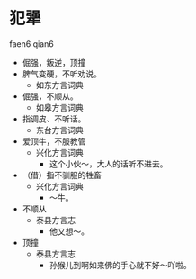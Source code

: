











# 犯犟
faen6 qian6
+ 倔强，叛逆，顶撞
+ 脾气变硬，不听劝说。
  * 如东方言词典
+ 倔强，不顺从。
  * 如皋方言词典
+ 指调皮、不听话。
  * 东台方言词典
+ 爱顶牛，不服教管
  * 兴化方言词典
    - 这个小伙～，大人的话听不进去。
+ （借）指不驯服的牲畜
  * 兴化方言词典
    - ～牛。
+ 不顺从
  * 泰县方言志
    - 他又想～。
+ 顶撞
  * 泰县方言志
    - 孙猴儿到啊如来佛的手心就不好～吖啦。
